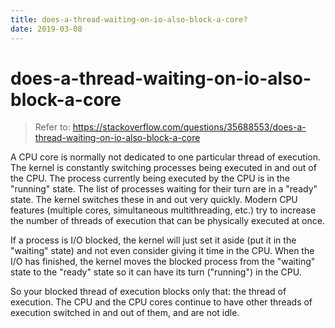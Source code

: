 ```yaml
---
title: does-a-thread-waiting-on-io-also-block-a-core?
date: 2019-03-08
---
```

# does-a-thread-waiting-on-io-also-block-a-core
> Refer to: https://stackoverflow.com/questions/35688553/does-a-thread-waiting-on-io-also-block-a-core

A CPU core is normally not dedicated to one particular thread of execution. The kernel is constantly switching processes being executed in and out of the CPU. The process currently being executed by the CPU is in the "running" state. The list of processes waiting for their turn are in a "ready" state. The kernel switches these in and out very quickly. Modern CPU features (multiple cores, simultaneous multithreading, etc.) try to increase the number of threads of execution that can be physically executed at once.

If a process is I/O blocked, the kernel will just set it aside (put it in the "waiting" state) and not even consider giving it time in the CPU. When the I/O has finished, the kernel moves the blocked process from the "waiting" state to the "ready" state so it can have its turn ("running") in the CPU.

So your blocked thread of execution blocks only that: the thread of execution. The CPU and the CPU cores continue to have other threads of execution switched in and out of them, and are not idle.